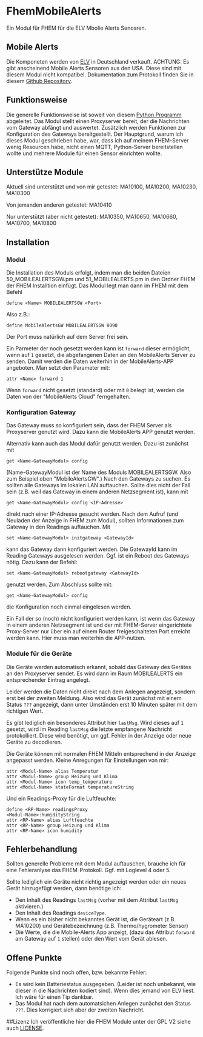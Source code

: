 # FhemMobileAlerts
Ein Modul für FHEM für die ELV Mbolie Alerts Senosren.

## Mobile Alerts
Die Komponeten werden von [ELV](https://www.elv.de/ip-wettersensoren-system.html) in Deutschland verkauft. ACHTUNG: Es gibt anscheinend Mobile Alerts Sensoren aus den USA. Diese sind mit diesem Modul nicht kompatibel.
Dokumentation zum Protokoll finden Sie in diesem [Github Repository](https://github.com/sarnau/MMMMobileAlerts).

## Funktionsweise
Die generelle Funktionsweise ist soweit von diesem [Python Programm](https://github.com/sarnau/MMMMobileAlerts/tree/master/maserver) abgeleitet. Das Modul stellt einen Proxyserver bereit, der die Nachrichten vom Gateway abfängt und auswertet. Zusätzlich werden Funktionen zur Konfiguration des Gateways bereitgestellt.
Der Hauptgrund, warum ich dieses Modul geschrieben habe, war, dass ich auf meinem FHEM-Server wenig Resourcen habe, nicht einen MQTT, Python-Server bereitstellen wollte und mehrere Module für einen Sensor einrichten wollte.

## Unterstütze Module
Aktuell sind unterstützt und von mir getestet:
MA10100, MA10200, MA10230, MA10300

Von jemanden anderen getestet:
MA10410

Nur unterstützt (aber nicht getestet):
MA10350, MA10650, MA10660, MA10700, MA10800

## Installation
### Modul
Die Installation des Moduls erfolgt, indem man die beiden Dateien 50_MOBILEALERTSGW.pm und 51_MOBILEALERTS.pm in den Ordner FHEM der FHEM Installtion einfügt.
Das Modul legt man dann im FHEM mit dem Befehl
```
define <Name> MOBILEALERTSGW <Port>
```
Also z.B.:
```
define MobileAlertsGW MOBILEALERTSGW 8090
```
Der Port muss natürlich auf dem Server frei sein.

Ein Parmeter der noch gesetzt werden kann ist `forward` dieser ermöglicht, wenn auf `1` gesetzt, die abgefangenen Daten an den MobileAlerts Server zu senden. Damit werden die Daten weiterhin in der MobileAlerts-APP angeboten.
Man setzt den Parameter mit:
```
attr <Name> forward 1
```
Wenn `forward` nicht gesetzt (standard) oder mit `0` belegt ist, werden die Daten von der "MobileAlerts Cloud" ferngehalten.

### Konfiguration Gateway
Das Gateway muss so konfiguriert sein, dass der FHEM Server als Proxyserver genutzt wird. Dazu kann die MobileAlerts APP genutzt werden.

Alternativ kann auch das Modul dafür genutzt werden.
Dazu ist zunächst mit
```
get <Name-GatewayModul> config
```
(Name-GatewayModul ist der Name des Moduls MOBILEALERTSGW. Also zum Beispiel oben "MobileAlertsGW".)
Nach den Gateways zu suchen. Es sollten alle Gateways im lokalen LAN auftauchen. Sollte dies nicht der Fall sein (z.B. weil das Gateway in einem anderen Netzsegment ist), kann mit
```
get <Name-GatewayModul> config <IP-Adresse>
```
direkt nach einer IP-Adresse gesucht werden.
Nach dem Aufruf (und Neuladen der Anzeige in FHEM zum Modul), sollten Informationen zum Gateway in den Readings auftauchen.
Mit
```
set <Name-GatewayModul> initgateway <GatewayId>
```
kann das Gateway dann konfiguriert werden.
Die GatewayId kann im Reading Gateways ausgelesen werden.
Ggf. ist ein Reboot des Gateways nötig. Dazu kann der Befehl:
```
set <Name-GatewayModul> rebootgateway <GatewayId>
```
genutzt werden.
Zum Abschluss sollte mit:
```
get <Name-GatewayModul> config
```
die Konfiguration noch einmal eingelesen werden.

Ein Fall der so (noch) nicht konfiguriert werden kann, ist wenn das Gateway in einem anderen Netzsegment ist und der mit FHEM-Server eingerichtete Proxy-Server nur über ein auf einem Router freigeschalteten Port erreicht werden kann. Hier muss man weiterhin die APP-nutzen.

### Module für die Geräte
Die Geräte werden automatisch erkannt, sobald das Gateway des Gerätes an den Proxyserver sendet. Es wird dann im Raum MOBILEALERTS ein entsprechender Eintrag angelegt.

Leider werden die Daten nicht direkt nach dem Anlegen angezeigt, sondern erst bei der zweiten Meldung. Also wird das Gerät zunächst mit einem Status `???` angezeigt, dann unter Umständen erst 10 Minuten später mit dem richtigen Wert.

Es gibt lediglich ein besonderes Attribut hier `lastMsg`. Wird dieses auf `1` gesetzt, wird im Reading `lastMsg` die letzte empfangene Nachricht protokolliert. Diese wird benötigt, um ggf. Fehler in der Anzeige oder neue Geräte zu decodieren.

Die Geräte können mit normalen FHEM Mitteln entsprechend in der Anzeige angepasst werden.
Kleine Anregungen für Einstellungen von mir:
```
attr <Modul-Name> alias Temperatur
attr <Modul-Name> group Heizung und Klima
attr <Modul-Name> icon temp_temperature
attr <Modul-Name> stateFormat temperatureString
```
Und ein Readings-Proxy für die Luftfeuchte:
```
define <RP-Name> readingsProxy  	
<Modul-Name>:humidityString
attr <RP-Name> alias Luftfeuchte
attr <RP-Name> group Heizung und Klima
attr <RP-Name> icon humidity
```

## Fehlerbehandlung
Sollten generelle Probleme mit dem Modul auftauschen, brauche ich für eine Fehleranlyse das FHEM-Protokoll. Ggf. mit Loglevel 4 oder 5.

Sollte lediglich ein Geräte nicht richtig angezeigt werden oder ein neues Gerät hinzugefügt werden, dann benötige ich:
* Den Inhalt des Readings `lastMsg` (vorher mit dem Attribut `lastMsg` aktivieren.)
* Den Inhalt des Readings `deviceType`.
* Wenn es ein bisher nicht bekanntes Gerät ist, die Geräteart (z.B. MA10200) und Gerätebezeichnung (z.B. Thermo/hygrometer Sensor)
* Die Werte, die die Mobile-Alerts App anzeigt, (dazu das Attribut `forward` am Gateway auf `1` stellen) oder den Wert vom Gerät ablesen.

## Offene Punkte
Folgende Punkte sind noch offen, bzw. bekannte Fehler:
* Es wird kein Batteriestatus ausgegeben. (Leider ist noch unbekannt, wie dieser in die Nachrichten kodiert sind). Wenn dies jemand von ELV liest. Ich wäre für einen Tip dankbar.
* Das Modul hat nach dem automatsichen Anlegen zunächst den Status `???`. Dies korrigiert sich aber der zweiten Nachricht.

##Lizenz
Ich veröffentliche hier die FHEM Module unter der GPL V2 siehe auch [LICENSE](LICENSE).
